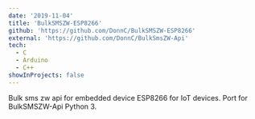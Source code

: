 ```yaml
---
date: '2019-11-04'
title: 'BulkSMSZW-ESP8266'
github: 'https://github.com/DonnC/BulkSMSZW-ESP8266'
external: 'https://github.com/DonnC/BulkSmsZW-Api'
tech:
  - C
  - Arduino
  - C++
showInProjects: false
---
```


Bulk sms zw api for embedded device ESP8266 for IoT devices. Port for BulkSMSZW-Api Python 3.
